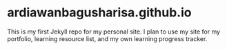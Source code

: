 # ardiawanbagusharisa.github.io
This is my first Jekyll repo for my personal site. I plan to use my site for my portfolio, learning resource list, and my own learning progress tracker. 

